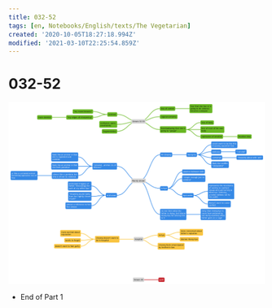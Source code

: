 ```yaml
---
title: 032-52
tags: [en, Notebooks/English/texts/The Vegetarian]
created: '2020-10-05T18:27:18.994Z'
modified: '2021-03-10T22:25:54.859Z'
---
```


# 032-52
![End of Part 1](../maps/endS1.svg)
- End of Part 1
